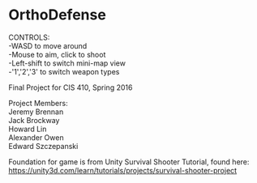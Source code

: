 # OrthoDefense
CONTROLS:  
-WASD to move around  
-Mouse to aim, click to shoot  
-Left-shift to switch mini-map view  
-'1','2','3' to switch weapon types    

Final Project for CIS 410, Spring 2016    

Project Members:  
Jeremy Brennan  
Jack Brockway  
Howard Lin  
Alexander Owen  
Edward Szczepanski    

Foundation for game is from Unity Survival Shooter Tutorial, found here:  
https://unity3d.com/learn/tutorials/projects/survival-shooter-project  
